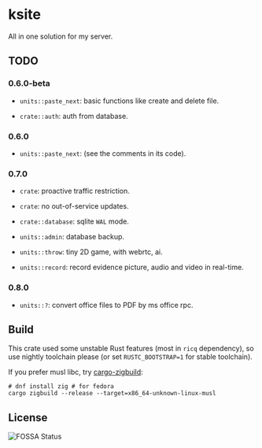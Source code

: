 # ksite

All in one solution for my server.

## TODO

### 0.6.0-beta

- `units::paste_next`: basic functions like create and delete file.

- `crate::auth`: auth from database.

### 0.6.0

- `units::paste_next`: (see the comments in its code).

### 0.7.0

- `crate`: proactive traffic restriction.

- `crate`: no out-of-service updates.

- `crate::database`: sqlite `WAL` mode.

- `units::admin`: database backup.

- `units::throw`: tiny 2D game, with webrtc, ai.

- `units::record`: record evidence picture, audio and video in real-time.

### 0.8.0

- `units::?`: convert office files to PDF by ms office rpc.

## Build

This crate used some unstable Rust features (most in `ricq` dependency), so use nightly toolchain please (or set `RUSTC_BOOTSTRAP=1` for stable toolchain).

If you prefer musl libc, try [cargo-zigbuild](https://github.com/messense/cargo-zigbuild):

```
# dnf install zig # for fedora
cargo zigbuild --release --target=x86_64-unknown-linux-musl
```

## License

![FOSSA Status](https://app.fossa.com/api/projects/git%2Bgithub.com%2Fkkocdko%2Fksite.svg?type=large)
